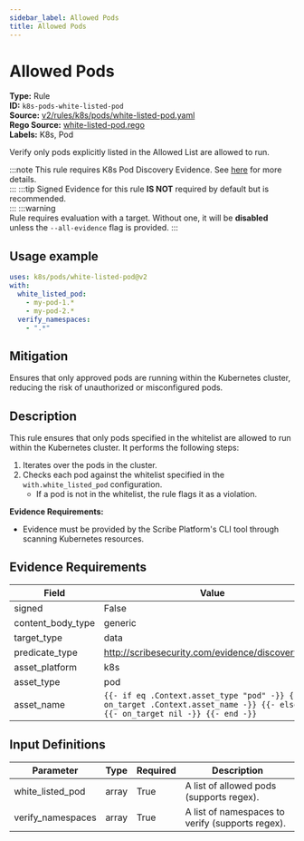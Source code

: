 ```yaml
---
sidebar_label: Allowed Pods
title: Allowed Pods
---  
```

# Allowed Pods  
**Type:** Rule  
**ID:** `k8s-pods-white-listed-pod`  
**Source:** [v2/rules/k8s/pods/white-listed-pod.yaml](https://github.com/scribe-public/sample-policies/blob/main/v2/rules/k8s/pods/white-listed-pod.yaml)  
**Rego Source:** [white-listed-pod.rego](https://github.com/scribe-public/sample-policies/blob/main/v2/rules/k8s/pods/white-listed-pod.rego)  
**Labels:** K8s, Pod  

Verify only pods explicitly listed in the Allowed List are allowed to run.

:::note 
This rule requires K8s Pod Discovery Evidence. See [here](/docs/platforms/discover#k8s-discovery) for more details.  
::: 
:::tip 
Signed Evidence for this rule **IS NOT** required by default but is recommended.  
::: 
:::warning  
Rule requires evaluation with a target. Without one, it will be **disabled** unless the `--all-evidence` flag is provided.
::: 

## Usage example

```yaml
uses: k8s/pods/white-listed-pod@v2
with:
  white_listed_pod:
    - my-pod-1.*
    - my-pod-2.*
  verify_namespaces:
    - ".*"
```

## Mitigation  
Ensures that only approved pods are running within the Kubernetes cluster, reducing the risk of unauthorized or misconfigured pods.


## Description  
This rule ensures that only pods specified in the whitelist are allowed to run within the Kubernetes cluster.
It performs the following steps:

1. Iterates over the pods in the cluster.
2. Checks each pod against the whitelist specified in the `with.white_listed_pod` configuration.
   - If a pod is not in the whitelist, the rule flags it as a violation.

**Evidence Requirements:**
- Evidence must be provided by the Scribe Platform's CLI tool through scanning Kubernetes resources.

## Evidence Requirements  
| Field | Value |
|-------|-------|
| signed | False |
| content_body_type | generic |
| target_type | data |
| predicate_type | http://scribesecurity.com/evidence/discovery/v0.1 |
| asset_platform | k8s |
| asset_type | pod |
| asset_name | `{{- if eq .Context.asset_type "pod" -}} {{- on_target .Context.asset_name -}} {{- else -}} {{- on_target nil -}} {{- end -}}` |

## Input Definitions  
| Parameter | Type | Required | Description |
|-----------|------|----------|-------------|
| white_listed_pod | array | True | A list of allowed pods (supports regex). |
| verify_namespaces | array | True | A list of namespaces to verify (supports regex). |

